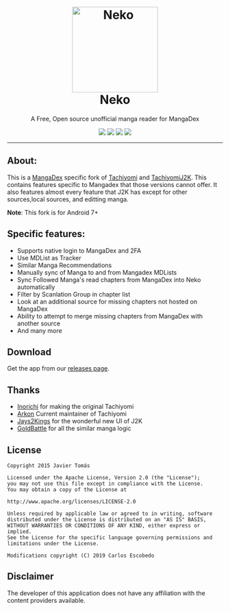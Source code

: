 <h1 align="center">
  <br>
  <a href="https://github.com/CarlosEsco/Neko"><img src="./.github/readme-images/logo.png" alt="Neko" width="200"></a>
  <br>
  Neko
  <br>
</h1>


<p align="center">A Free, Open source unofficial manga reader for MangaDex</p>

 <p align="center">
    <a href="https://github.com/CarlosEsco/Neko/releases/latest"><img src="https://img.shields.io/github/release/CarlosEsco/Neko.svg?maxAge=3600&style=for-the-badge&label=download"/></a>
    <a href="https://github.com/CarlosEsco/Neko/actions/workflows/ci-draft-release.yml?query=workflow%3A%22Release+app%22"><img src="https://img.shields.io/github/actions/workflow/status/carlosesco/neko/ci-draft-release.yml?branch=main&style=for-the-badge" /></a>
    <img src="https://img.shields.io/github/stars/CarlosEsco/Neko.svg?style=for-the-badge" />
    <a href="https://discord.gg/tachiyomi"><img src="https://img.shields.io/discord/349436576037732353.svg?style=for-the-badge"/></a>

 </p>

---

## About:
This is a <a href="https://mangadex.org/">MangaDex</a> specific fork of <a href="https://github.com/inorichi/tachiyomi">Tachiyomi</a> and <a href="https://github.com/Jays2Kings/tachiyomiJ2K">TachiyomiJ2K</a>. This contains features specific to Mangadex
 that those versions cannot offer. It also features almost every feature that J2K has except for other sources,local sources, and editting manga.
 
 **Note**: This fork is for Android 7+

## Specific features:
- Supports native login to MangaDex and 2FA
- Use MDList as  Tracker
- Similar Manga Recommendations
- Manually sync of Manga to and from Mangadex MDLists
- Sync Followed Manga's read chapters from MangaDex into Neko automatically
- Filter by Scanlation Group in chapter list
- Look at an additional source for missing chapters not hosted on MangaDex
- Ability to attempt to merge missing chapters from MangaDex with another source
- And many more


## Download
Get the app from our [releases page](https://github.com/CarlosEsco/Neko/releases).

## Thanks
- <a href="https://github.com/inorichi">Inorichi</a> for making the original Tachiyomi
- <a href="https://github.com/arkon">Arkon</a> Current maintainer of Tachiyomi
- <a href="https://github.com/Jays2Kings">Jays2Kings</a> for the wonderful new UI of J2K
- <a href="https://github.com/goldbattle">GoldBattle</a> for all the similar manga logic

## License

    Copyright 2015 Javier Tomás

    Licensed under the Apache License, Version 2.0 (the "License");
    you may not use this file except in compliance with the License.
    You may obtain a copy of the License at

    http://www.apache.org/licenses/LICENSE-2.0

    Unless required by applicable law or agreed to in writing, software
    distributed under the License is distributed on an "AS IS" BASIS,
    WITHOUT WARRANTIES OR CONDITIONS OF ANY KIND, either express or implied.
    See the License for the specific language governing permissions and
    limitations under the License.
    
    Modifications copyright (C) 2019 Carlos Escobedo

## Disclaimer

The developer of this application does not have any affiliation with the content providers available.
